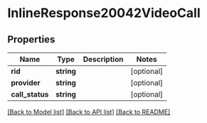 # InlineResponse20042VideoCall

## Properties
Name | Type | Description | Notes
------------ | ------------- | ------------- | -------------
**rid** | **string** |  | [optional] 
**provider** | **string** |  | [optional] 
**call_status** | **string** |  | [optional] 

[[Back to Model list]](../../README.md#documentation-for-models) [[Back to API list]](../../README.md#documentation-for-api-endpoints) [[Back to README]](../../README.md)

